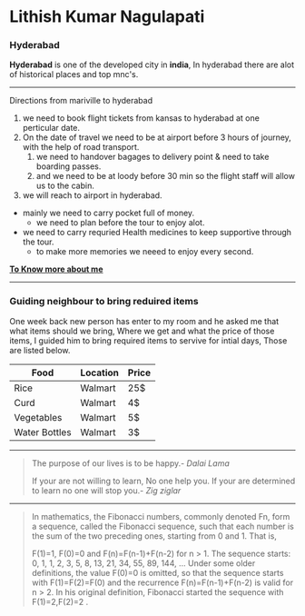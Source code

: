 # Lithish Kumar Nagulapati
### Hyderabad
**Hyderabad** is one of the developed city in **india**, In hyderabad there are alot of historical places and top mnc's.
****
Directions from mariville to hyderabad

1. we need to book flight tickets from kansas to hyderabad at one perticular date.
2. On the date of travel we need to be at airport before 3 hours of journey, with the help of road transport.
    1. we need to handover bagages to delivery point & need to take boarding passes.
    2. and we need to be at loody before 30 min so the flight staff will allow us to the cabin.
3. we will reach to airport in hyderabad.

* mainly we need to carry pocket full of money.
    * we need to plan before the tour to enjoy alot.
* we need to carry requried Health medicines to keep supportive through the tour.
    * to make more memories we neeed to enjoy every second.

**[To Know more about me](AboutMe.md)**
****
### Guiding neighbour to bring reduired items 
 One week back new person has enter to my room and he asked me that what items should we bring, Where we get and what the price of those items, I guided him to bring required items to servive for intial days, Those are listed below.

|Food |Location |Price|
|---|---|---| 
|Rice|Walmart|25$|
|Curd|Walmart|4$|
|Vegetables|Walmart|5$|
|Water Bottles|Walmart|3$|
****
> The purpose of our lives is to be happy.- *Dalai Lama*
>
> If your are not willing to learn, No one  help you. If your are determined to learn no one will stop you.- *Zig ziglar*
***
>In mathematics, the Fibonacci numbers, commonly denoted Fn, form a sequence, called the Fibonacci sequence, such that each number is the sum of the two preceding ones, starting from 0 and 1. That is,
>
>F(1)=1, F(0)=0
>and
>F(n)=F(n-1)+F(n-2)
>for n > 1.
>The sequence starts:
>       0, 1, 1, 2, 3, 5, 8, 13, 21, 34, 55, 89, 144, ...
>Under some older definitions, the value F(0)=0 is omitted, so that the sequence starts with F(1)=F(2)=F(0) and the recurrence F(n)=F(n-1)+F(n-2) is valid for n > 2. In his original definition, Fibonacci started the sequence with F(1)=2,F(2)=2 .